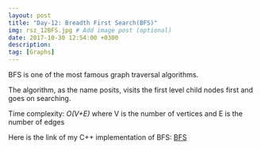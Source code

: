 ```yaml
---
layout: post
title: "Day-12: Breadth First Search(BFS)"
img: rsz_12BFS.jpg # Add image post (optional)
date: 2017-10-30 12:54:00 +0300
description: 
tag: [Graphs]
---
```

BFS is one of the most famous graph traversal algorithms. 

The algorithm, as the name posits, visits the first level child nodes first and goes on searching.

Time complexity: *O(V+E)* where V is the number of vertices and E is the number of edges

Here is the link of my C++ implementation of BFS: [BFS](https://github.com/abdurrezzak/100-Days-100-Algorithms-/blob/master/12.BFS.cpp)
